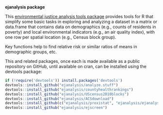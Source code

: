 **ejanalysis package** 

This [environmental justice analysis tools package](https://ejanalysis.github.io/ejanalysis/) provides tools for R that simplify some basic tasks in exploring and analyzing a dataset in a matrix or data.frame that contains data on demographics (e.g., counts of residents in poverty) and local environmental indicators (e.g., an air quality index), with one row per spatial location (e.g., Census block group).  

Key functions help to find relative risk or similar ratios of means in demographic groups, etc.

This and related packages, once each is made available as a public repository on GitHub, until available on cran, can be installed using the devtools package: 

```r
if (!require('devtools')) install.packages('devtools')
devtools::install_github("ejanalysis/analyze.stuff")  
devtools::install_github("ejanalysis/countyhealthrankings")  
devtools::install_github("ejanalysis/UScensus2010blocks")  
devtools::install_github("ejanalysis/ACSdownload")  
devtools::install_github(c("ejanalysis/proxistat", "ejanalysis/ejanalysis"))
devtools::install_github("ejanalysis/ejscreen")
```
